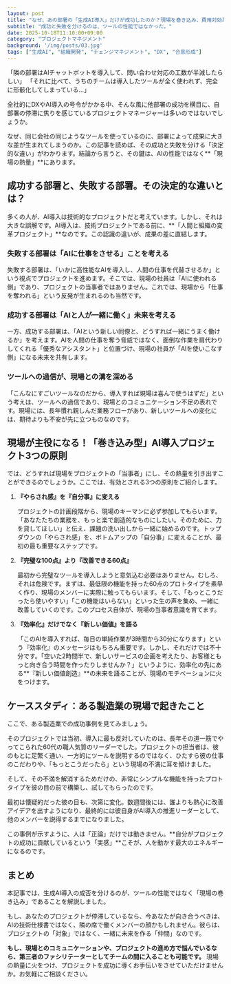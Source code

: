 ```yaml
---
layout: post
title: "なぜ、あの部署の「生成AI導入」だけが成功したのか？現場を巻き込み、費用対効果を最大化するプロジェクトの進め方"
subtitle: "成功と失敗を分けるのは、ツールの性能ではなかった。"
date: 2025-10-18T11:10:00+09:00
category: "プロジェクトマネジメント"
background: '/img/posts/03.jpg'
tags: ["生成AI", "組織開発", "チェンジマネジメント", "DX", "合意形成"]
---
```


「隣の部署はAIチャットボットを導入して、問い合わせ対応の工数が半減したらしい」
「それに比べて、うちのチームは導入したツールが全く使われず、完全に形骸化してしまっている…」

全社的にDXやAI導入の号令がかかる中、そんな風に他部署の成功を横目に、自部署の停滞に焦りを感じているプロジェクトマネージャーは多いのではないでしょうか。

なぜ、同じ会社の同じようなツールを使っているのに、部署によって成果に大きな差が生まれてしまうのか。この記事を読めば、その成功と失敗を分ける「決定的な違い」がわかります。結論から言うと、その鍵は、AIの性能ではなく**「現場の熱量」**にあります。

## 成功する部署と、失敗する部署。その決定的な違いとは？

多くの人が、AI導入は技術的なプロジェクトだと考えています。しかし、それは大きな誤解です。AI導入は、技術プロジェクトである前に、**「人間と組織の変革プロジェクト」**なのです。この認識の違いが、成果の差に直結します。

### 失敗する部署は「AIに仕事をさせる」ことを考える

失敗する部署は、「いかに高性能なAIを導入し、人間の仕事を代替させるか」という視点でプロジェクトを進めます。そこでは、現場の社員は「AIに使われる側」であり、プロジェクトの当事者ではありません。これでは、現場から「仕事を奪われる」という反発が生まれるのも当然です。

### 成功する部署は「AIと人が一緒に働く」未来を考える

一方、成功する部署は、「AIという新しい同僚と、どうすれば一緒にうまく働けるか」を考えます。AIを人間の仕事を奪う脅威ではなく、面倒な作業を肩代わりしてくれる「優秀なアシスタント」と位置づけ、現場の社員が「AIを使いこなす側」になる未来を共有します。

### ツールへの過信が、現場との溝を深める

「こんなにすごいツールなのだから、導入すれば現場は喜んで使うはずだ」という考えは、ツールへの過信であり、現場とのコミュニケーション不足の表れです。現場には、長年慣れ親しんだ業務フローがあり、新しいツールへの変化には、期待よりも不安が先に立つものなのです。

## 現場が主役になる！「巻き込み型」AI導入プロジェクト3つの原則

では、どうすれば現場をプロジェクトの「当事者」にし、その熱量を引き出すことができるのでしょうか。ここでは、有効とされる3つの原則をご紹介します。

1.  **『やらされ感』を『自分事』に変える**

    プロジェクトの計画段階から、現場のキーマンに必ず参加してもらいます。「あなたたちの業務を、もっと楽で創造的なものにしたい。そのために、力を貸してほしい」と伝え、課題の洗い出しから一緒に始めるのです。トップダウンの「やらされ感」を、ボトムアップの「自分事」に変えることが、最初の最も重要なステップです。

2.  **『完璧な100点』より『改善できる60点』**

    最初から完璧なツールを導入しようと意気込む必要はありません。むしろ、それは危険です。まずは、最低限の機能を持った60点のプロトタイプを素早く作り、現場のメンバーに実際に触ってもらいます。そして、「もっとこうだったら使いやすい」「この機能はいらない」といった生の声を集め、一緒に改善していくのです。このプロセス自体が、現場の当事者意識を育てます。

3.  **『効率化』だけでなく『新しい価値』を語る**

    「このAIを導入すれば、毎日の単純作業が3時間から30分になります」という『効率化』のメッセージはもちろん重要です。しかし、それだけでは不十分です。「空いた2時間半で、新しいサービスの企画を考えたり、お客様ともっと向き合う時間を作ったりしませんか？」というように、効率化の先にある**『新しい価値創造』**の未来を語ることが、現場のモチベーションに火をつけます。

## ケーススタディ：ある製造業の現場で起きたこと

ここで、ある製造業での成功事例を見てみましょう。

そのプロジェクトでは当初、導入に最も反対していたのは、長年その道一筋でやってこられた60代の職人気質のリーダーでした。プロジェクトの担当者は、彼のもとに足繁く通い、一方的にツールを説明するのではなく、ひたすら彼の仕事のこだわりや、「もっとこうだったら」という現場の不満に耳を傾けました。

そして、その不満を解消するためだけの、非常にシンプルな機能を持ったプロトタイプを彼の目の前で構築し、試してもらったのです。

最初は懐疑的だった彼の目も、次第に変化。数週間後には、誰よりも熱心に改善アイデアを出すようになり、最終的には彼自身がAI導入の推進リーダーとして、他のメンバーを説得するまでになりました。

この事例が示すように、人は「正論」だけでは動きません。**自分がプロジェクトの成功に貢献しているという「実感」**こそが、人を動かす最大のエネルギーになるのです。

## まとめ

本記事では、生成AI導入の成否を分けるのが、ツールの性能ではなく「現場の巻き込み」であることを解説しました。

もし、あなたのプロジェクトが停滞しているなら、今あなたが向き合うべきは、AIの技術仕様書ではなく、隣の席で働くメンバーの顔かもしれません。彼らは、プロジェクトの「対象」ではなく、一緒に未来を作る「仲間」なのです。

**もし、現場とのコミュニケーションや、プロジェクトの進め方で悩んでいるなら、第三者のファシリテーターとしてチームの間に入ることも可能です。** 現場の熱量に火をつけ、プロジェクトを成功に導くお手伝いをさせていただけませんか。お気軽にご相談ください。
